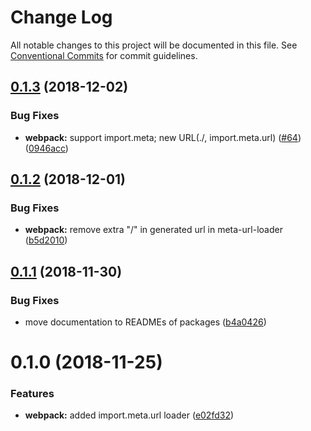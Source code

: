 # Change Log

All notable changes to this project will be documented in this file.
See [Conventional Commits](https://conventionalcommits.org) for commit guidelines.

## [0.1.3](https://github.com/open-wc/open-wc/tree/master/packages/webpack/compare/@open-wc/webpack@0.1.2...@open-wc/webpack@0.1.3) (2018-12-02)


### Bug Fixes

* **webpack:** support import.meta; new URL(./, import.meta.url) ([#64](https://github.com/open-wc/open-wc/tree/master/packages/webpack/issues/64)) ([0946acc](https://github.com/open-wc/open-wc/tree/master/packages/webpack/commit/0946acc))





## [0.1.2](https://github.com/open-wc/open-wc/tree/master/packages/webpack/compare/@open-wc/webpack@0.1.1...@open-wc/webpack@0.1.2) (2018-12-01)


### Bug Fixes

* **webpack:** remove extra "/" in generated url in meta-url-loader ([b5d2010](https://github.com/open-wc/open-wc/tree/master/packages/webpack/commit/b5d2010))





## [0.1.1](https://github.com/open-wc/open-wc/tree/master/packages/webpack/compare/@open-wc/webpack@0.1.0...@open-wc/webpack@0.1.1) (2018-11-30)


### Bug Fixes

* move documentation to READMEs of packages ([b4a0426](https://github.com/open-wc/open-wc/tree/master/packages/webpack/commit/b4a0426))





# 0.1.0 (2018-11-25)


### Features

* **webpack:** added import.meta.url loader ([e02fd32](https://github.com/open-wc/open-wc/tree/master/packages/webpack/commit/e02fd32))
